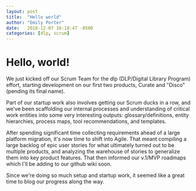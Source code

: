 ```yaml
---
layout: post
title:  "Hello world"
author: "Emily Porter"
date:   2018-12-07 16:18:47 -0500
categories: [dlp, scrum]
---
```



# Hello, world!

We just kicked off our Scrum Team for the dlp (DLP/Digital Library Program) effort, starting development on our first two products, Curate and "Disco" (pending its final name).

Part of our startup work also involves getting our Scrum ducks in a row, and we've been scaffolding our internal processes and understanding of critical work entities into some very interesting outputs: glossary/definitions, entity hierarchies, process maps, tool recommendations, and templates.

After spending significant time collecting requirements ahead of a large platform migration, it's now time to shift into Agile. That meant compiling a large backlog of epic user stories for what ultimately turned out to be multiple products, and analyzing the warehouse of stories to generalize them into key product features. That then informed our v.1/MVP roadmaps which I'll be adding to our github wiki soon.

Since we're doing so much setup and startup work, it seemed like a great time to blog our progress along the way.
